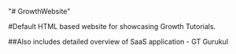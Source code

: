"# GrowthWebsite" 

#Default HTML based website for showcasing Growth Tutorials.

##Also includes detailed overview of SaaS application - GT Gurukul

